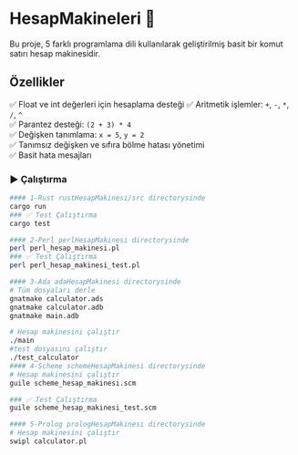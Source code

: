 # HesapMakineleri 🧮

Bu proje, 5 farklı programlama dili kullanılarak geliştirilmiş basit bir komut satırı hesap makinesidir. 

## Özellikler

✅ Float ve int değerleri için hesaplama desteği
✅ Aritmetik işlemler: `+`, `-`, `*`, `/`, `^`  
✅ Parantez desteği: `(2 + 3) * 4`  
✅ Değişken tanımlama: `x = 5`, `y = 2`  
✅ Tanımsız değişken ve sıfıra bölme hatası yönetimi  
✅ Basit hata mesajları


### ▶️ Çalıştırma

```bash
#### 1-Rust rustHesapMakinesi/src directorysinde
cargo run
### ✅ Test Çalıştırma
cargo test

#### 2-Perl perlHesapMakinesi directorysinde
perl perl_hesap_makinesi.pl
### ✅ Test Çalıştırma
perl perl_hesap_makinesi_test.pl

#### 3-Ada adaHesapMakinesi directorysinde
# Tüm dosyaları derle
gnatmake calculator.ads
gnatmake calculator.adb
gnatmake main.adb

# Hesap makinesini çalıştır
./main
#test dosyasını çalıştır
./test_calculator
#### 4-Scheme schemeHesapMakinesi directorysinde
# Hesap makinesini çalıştır
guile scheme_hesap_makinesi.scm

### ✅ Test Çalıştırma
guile scheme_hesap_makinesi_test.scm

#### 5-Prolog prologHesapMakinesi directorysinde
# Hesap makinesini çalıştır
swipl calculator.pl
